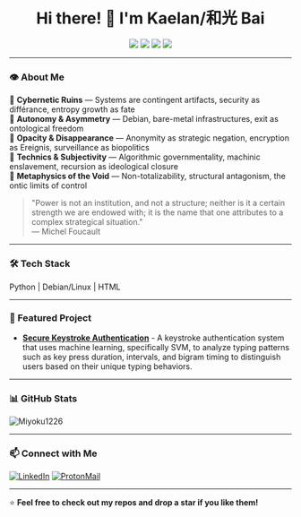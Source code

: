<h1 align="center">Hi there! 🏴 I'm Kaelan/和光 Bai</h1>

<p align="center">
  <img src="https://img.shields.io/badge/Ethical_Hacking-%23000000.svg?style=for-the-badge&logo=kalilinux&logoColor=white">
  <img src="https://img.shields.io/badge/Cybersecurity-%230075A8.svg?style=for-the-badge&logo=torbrowser&logoColor=white">
  <img src="https://img.shields.io/badge/Privacy_%26_Digital_Rights-%23000000.svg?style=for-the-badge&logo=protonmail&logoColor=white">
  <img src="https://img.shields.io/badge/Leftist_Theory-%23D71A28.svg?style=for-the-badge">
</p>

---

### 👁 About Me

🔹 **Cybernetic Ruins** — Systems are contingent artifacts, security as différance, entropy growth as fate  
🔹 **Autonomy & Asymmetry** — Debian, bare-metal infrastructures, exit as ontological freedom  
🔹 **Opacity & Disappearance** — Anonymity as strategic negation, encryption as Ereignis, surveillance as biopolitics  
🔹 **Technics & Subjectivity** — Algorithmic governmentality, machinic enslavement, recursion as ideological closure  
🔹 **Metaphysics of the Void** — Non-totalizability, structural antagonism, the ontic limits of control  

> "Power is not an institution, and not a structure; neither is it a certain strength we are endowed with; it is the name that one attributes to a complex strategical situation."  
> — Michel Foucault

---

### 🛠 Tech Stack
Python | Debian/Linux | HTML

---

### 🚀 Featured Project
-  **[Secure Keystroke Authentication](https://github.com/miyoku1226/secure-keystroke-auth)** - A keystroke authentication system that uses machine learning, specifically SVM, to analyze typing patterns such as key press duration, intervals, and bigram timing to distinguish users based on their unique typing behaviors.

---

### 📊 GitHub Stats
![Miyoku1226](https://github-readme-stats.vercel.app/api?username=miyoku1226&show_icons=true&theme=radical)

---

### 📫 Connect with Me
[![LinkedIn](https://img.shields.io/badge/LinkedIn-0077B5?style=flat&logo=linkedin&logoColor=white)](https://linkedin.com/in/jingyi-liu-a66baa341)
[![ProtonMail](https://img.shields.io/badge/ProtonMail-8B89CC?style=flat&logo=protonmail&logoColor=white)](mailto:oozingcuredmeat@proton.me)

---

⭐️ **Feel free to check out my repos and drop a star if you like them!**
